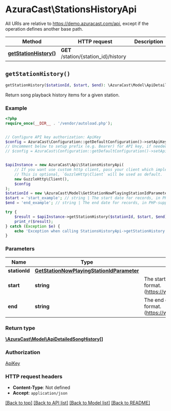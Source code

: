 # AzuraCast\StationsHistoryApi

All URIs are relative to https://demo.azuracast.com/api, except if the operation defines another base path.

| Method | HTTP request | Description |
| ------------- | ------------- | ------------- |
| [**getStationHistory()**](StationsHistoryApi.md#getStationHistory) | **GET** /station/{station_id}/history |  |


## `getStationHistory()`

```php
getStationHistory($stationId, $start, $end): \AzuraCast\Model\ApiDetailedSongHistory[]
```



Return song playback history items for a given station.

### Example

```php
<?php
require_once(__DIR__ . '/vendor/autoload.php');


// Configure API key authorization: ApiKey
$config = AzuraCast\Configuration::getDefaultConfiguration()->setApiKey('X-API-Key', 'YOUR_API_KEY');
// Uncomment below to setup prefix (e.g. Bearer) for API key, if needed
// $config = AzuraCast\Configuration::getDefaultConfiguration()->setApiKeyPrefix('X-API-Key', 'Bearer');


$apiInstance = new AzuraCast\Api\StationsHistoryApi(
    // If you want use custom http client, pass your client which implements `GuzzleHttp\ClientInterface`.
    // This is optional, `GuzzleHttp\Client` will be used as default.
    new GuzzleHttp\Client(),
    $config
);
$stationId = new \AzuraCast\Model\GetStationNowPlayingStationIdParameter(); // GetStationNowPlayingStationIdParameter
$start = 'start_example'; // string | The start date for records, in PHP-supported date/time format. (https://www.php.net/manual/en/datetime.formats.php)
$end = 'end_example'; // string | The end date for records, in PHP-supported date/time format. (https://www.php.net/manual/en/datetime.formats.php)

try {
    $result = $apiInstance->getStationHistory($stationId, $start, $end);
    print_r($result);
} catch (Exception $e) {
    echo 'Exception when calling StationsHistoryApi->getStationHistory: ', $e->getMessage(), PHP_EOL;
}
```

### Parameters

| Name | Type | Description  | Notes |
| ------------- | ------------- | ------------- | ------------- |
| **stationId** | [**GetStationNowPlayingStationIdParameter**](../Model/.md)|  | |
| **start** | **string**| The start date for records, in PHP-supported date/time format. (https://www.php.net/manual/en/datetime.formats.php) | [optional] |
| **end** | **string**| The end date for records, in PHP-supported date/time format. (https://www.php.net/manual/en/datetime.formats.php) | [optional] |

### Return type

[**\AzuraCast\Model\ApiDetailedSongHistory[]**](../Model/ApiDetailedSongHistory.md)

### Authorization

[ApiKey](../../README.md#ApiKey)

### HTTP request headers

- **Content-Type**: Not defined
- **Accept**: `application/json`

[[Back to top]](#) [[Back to API list]](../../README.md#endpoints)
[[Back to Model list]](../../README.md#models)
[[Back to README]](../../README.md)
